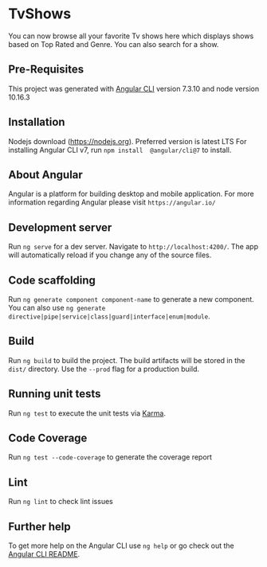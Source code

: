 # TvShows

You can now browse all your favorite Tv shows here which displays shows based on Top Rated and Genre. You can also search for a show.

## Pre-Requisites

This project was generated with [Angular CLI](https://github.com/angular/angular-cli) version 7.3.10 and node
version 10.16.3

## Installation

Nodejs download (https://nodejs.org). Preferred version is latest LTS
For installing Angular CLI v7, run `npm install  @angular/cli@7` to install.

## About Angular

Angular is a platform for building desktop and mobile application. For more information regarding Angular please visit `https://angular.io/`


## Development server

Run `ng serve` for a dev server. Navigate to `http://localhost:4200/`. The app will automatically reload if you change any of the source files.

## Code scaffolding

Run `ng generate component component-name` to generate a new component. You can also use `ng generate directive|pipe|service|class|guard|interface|enum|module`.

## Build

Run `ng build` to build the project. The build artifacts will be stored in the `dist/` directory. Use the `--prod` flag for a production build.

## Running unit tests

Run `ng test` to execute the unit tests via [Karma](https://karma-runner.github.io).

## Code Coverage

Run `ng test --code-coverage` to generate the coverage report

## Lint

Run `ng lint` to check lint issues


## Further help

To get more help on the Angular CLI use `ng help` or go check out the [Angular CLI README](https://github.com/angular/angular-cli/blob/master/README.md).
